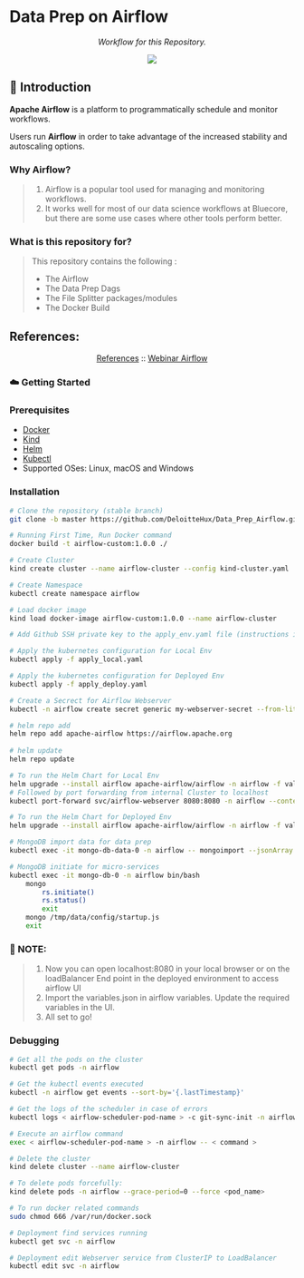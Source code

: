 # Data Prep on Airflow

*<p align="center">Workflow for this Repository.</p>*
<p align="center">
  <a href="https://github.com/DeloitteHux/Data_Prep_Airflow/actions/workflows/changelog.yml"><img src="https://github.com/leon-ai/leon/actions/workflows/build.yml/badge.svg?branch=develop" /></a>
  <br>
</p>

## 👋 Introduction
**Apache Airflow** is a platform to programmatically schedule and monitor workflows.

Users run **Airflow**  in order to take advantage of the increased stability and autoscaling options.

### Why Airflow?

> 1. Airflow is a popular tool used for managing and monitoring workflows.
> 2. It works well for most of our data science workflows at Bluecore, but there are some use cases where other tools perform better.

### What is this repository for?

> This repository contains the following :
> - The Airflow
> - The Data Prep Dags
> - The File Splitter packages/modules
> - The Docker Build

## References:

<p align="center">
  <a href="https://airflow.apache.org/">References</a> ::
  <a href="https://github.com/marclamberti/webinar-airflow-chart">Webinar Airflow</a> 
</p>

### ☁️ Getting Started

### Prerequisites

- [Docker](https://docs.docker.com/engine/install/)
- [Kind](https://kind.sigs.k8s.io/docs/user/quick-start/) 
- [Helm](https://helm.sh/docs/intro/install/)
- [Kubectl](https://kubernetes.io/docs/tasks/tools/install-kubectl-windows/)
- Supported OSes: Linux, macOS and Windows

### Installation

```sh
# Clone the repository (stable branch)
git clone -b master https://github.com/DeloitteHux/Data_Prep_Airflow.git

# Running First Time, Run Docker command
docker build -t airflow-custom:1.0.0 ./

# Create Cluster 
kind create cluster --name airflow-cluster --config kind-cluster.yaml

# Create Namespace
kubectl create namespace airflow

# Load docker image 
kind load docker-image airflow-custom:1.0.0 --name airflow-cluster

# Add Github SSH private key to the apply_env.yaml file (instructions in the file)

# Apply the kubernetes configuration for Local Env
kubectl apply -f apply_local.yaml

# Apply the kubernetes configuration for Deployed Env
kubectl apply -f apply_deploy.yaml

# Create a Secrect for Airflow Webserver
kubectl -n airflow create secret generic my-webserver-secret --from-literal="webserver-secret-key=$(python3 -c 'import secrets; print(secrets.token_hex(16))')"

# helm repo add
helm repo add apache-airflow https://airflow.apache.org
 
# helm update
helm repo update

# To run the Helm Chart for Local Env
helm upgrade --install airflow apache-airflow/airflow -n airflow -f values_local.yaml --debug
# Followed by port forwarding from internal Cluster to localhost
kubectl port-forward svc/airflow-webserver 8080:8080 -n airflow --context kind-airflow-cluster

# To run the Helm Chart for Deployed Env
helm upgrade --install airflow apache-airflow/airflow -n airflow -f values_deploy.yaml --debug

# MongoDB import data for data prep
kubectl exec -it mongo-db-data-0 -n airflow -- mongoimport --jsonArray -d test -c admin --file tmp/data/config/data.json

# MongoDB initiate for micro-services
kubectl exec -it mongo-db-0 -n airflow bin/bash
    mongo
        rs.initiate()
        rs.status()
        exit
    mongo /tmp/data/config/startup.js
    exit

```

### 🚀 NOTE:

> 1. Now you can open localhost:8080 in your local browser or on the loadBalancer End point in the deployed environment to access airflow UI
> 2. Import the variables.json in airflow variables. Update the required variables in the UI.
> 3. All set to go!

### Debugging

```sh
# Get all the pods on the cluster
kubectl get pods -n airflow

# Get the kubectl events executed
kubectl -n airflow get events --sort-by='{.lastTimestamp}'

# Get the logs of the scheduler in case of errors 
kubectl logs < airflow-scheduler-pod-name > -c git-sync-init -n airflow

# Execute an airflow command
exec < airflow-scheduler-pod-name > -n airflow -- < command >

# Delete the cluster
kind delete cluster --name airflow-cluster

# To delete pods forcefully:
kind delete pods -n airflow --grace-period=0 --force <pod_name>

# To run docker related commands
sudo chmod 666 /var/run/docker.sock

# Deployment find services running
kubectl get svc -n airflow

# Deployment edit Webserver service from ClusterIP to LoadBalancer
kubectl edit svc -n airflow

```

